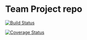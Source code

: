 # Team Project repo


[![Build Status](https://app.travis-ci.com/gcivil-nyu-org/INET-Team-2-F2022.svg?branch=develop)](https://app.travis-ci.com/gcivil-nyu-org/INET-Team-2-F2022)

[![Coverage Status](https://coveralls.io/repos/github/gcivil-nyu-org/INET-Team-2-F2022/badge.svg)](https://coveralls.io/github/gcivil-nyu-org/INET-Team-2-F2022)

